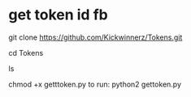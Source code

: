 # get token id fb
git clone https://github.com/Kickwinnerz/Tokens.git


cd Tokens

ls

chmod +x getttoken.py
to run: 
python2 gettoken.py
